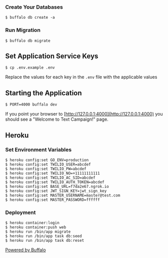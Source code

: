 ### Create Your Databases

    $ buffalo db create -a

### Run Migration

    $ buffalo db migrate

## Set Application Service Keys

    $ cp .env.example .env

Replace the values for each key in the `.env` file with the applicable values

## Starting the Application

    $ PORT=4000 buffalo dev

If you point your browser to [http://127.0.0.1:4000](http://127.0.0.1:4000) you should see a "Welcome to Text Campaign!" page.

## Heroku

### Set Environment Variables

    $ heroku config:set GO_ENV=production
    $ heroku config:set TWILIO_USER=abcdef
    $ heroku config:set TWILIO_PW=abcdef
    $ heroku config:set TWILIO_NO=+11111111111
    $ heroku config:set TWILIO_AC_SID=abcdef
    $ heroku config:set TWILIO_AUTH_TOKEN=abcdef
    $ heroku config:set BASE_URL=f7da2e67.ngrok.io
    $ heroku config:set JWT_SIGN_KEY=jwt_sign_key
    $ heroku config:set MASTER_USERNAME=master@test.com
    $ heroku config:set MASTER_PASSWORD=ffffff

### Deployment

    $ heroku container:login
    $ heroku container:push web
    $ heroku run /bin/app migrate
    $ heroku run /bin/app task db:seed
    $ heroku run /bin/app task db:reset

[Powered by Buffalo](http://gobuffalo.io)
